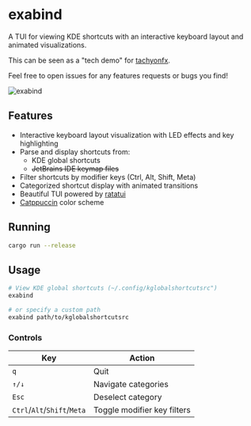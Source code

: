 # exabind

A TUI for viewing KDE shortcuts with an interactive keyboard layout and animated visualizations.

This can be seen as a "tech demo" for [tachyonfx](https://github.com/junkdog/tachyonfx). 

Feel free to open issues for any features requests or bugs you find!

![exabind](demo/exabind-02.gif)

## Features

- Interactive keyboard layout visualization with LED effects and key highlighting
- Parse and display shortcuts from:
    - KDE global shortcuts
    - ~~JetBrains IDE keymap files~~
- Filter shortcuts by modifier keys (Ctrl, Alt, Shift, Meta)
- Categorized shortcut display with animated transitions
- Beautiful TUI powered by [ratatui](https://github.com/ratatui-org/ratatui)
- [Catppuccin](https://github.com/catppuccin/catppuccin) color scheme

## Running

```bash
cargo run --release
```

## Usage

```bash
# View KDE global shortcuts (~/.config/kglobalshortcutsrc")
exabind 

# or specify a custom path
exabind path/to/kglobalshortcutsrc
```

### Controls

| Key                         | Action                      |
|-----------------------------|-----------------------------|
| `q`                         | Quit                        |
| `↑/↓`                       | Navigate categories         |
| `Esc`                       | Deselect category           |
| `Ctrl`/`Alt`/`Shift`/`Meta` | Toggle modifier key filters |
